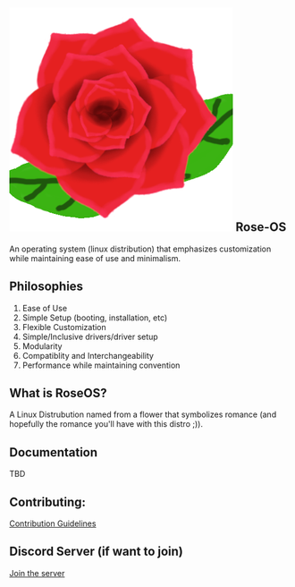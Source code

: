 ## ![logo](https://raw.githubusercontent.com/Rose-OS/Desktop-Rose/master/rose1.png) Rose-OS

An operating system (linux distribution) that emphasizes customization while maintaining ease of use and minimalism.

## Philosophies

1. Ease of Use
2. Simple Setup (booting, installation, etc)
3. Flexible Customization
4. Simple/Inclusive drivers/driver setup
5. Modularity
6. Compatiblity and Interchangeability
7. Performance while maintaining convention

## What is RoseOS?

A Linux Distrubution named from a flower that symbolizes romance (and hopefully the romance you'll have with this distro ;)).

## Documentation

TBD

## Contributing:

[Contribution Guidelines](https://github.com/Rose-OS/Desktop-Rose/blob/master/CONTRIBUTING.md)


## Discord Server (if want to join)

[Join the server](https://discord.gg/zGXPsdY)
